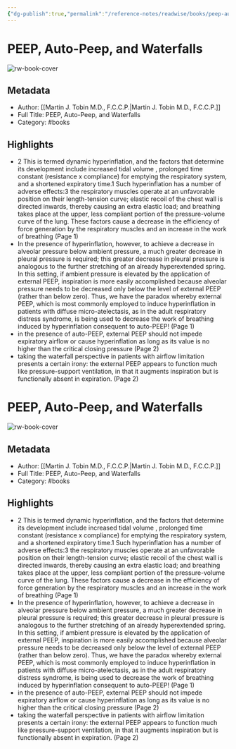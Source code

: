 ```yaml
---
{"dg-publish":true,"permalink":"/reference-notes/readwise/books/peep-auto-peep-and-waterfalls/"}
---
```


# PEEP, Auto-Peep, and Waterfalls

![rw-book-cover](https://readwise-assets.s3.amazonaws.com/static/images/default-book-icon-8.18caceaece2b.png)

## Metadata
- Author: [[Martin J. Tobin M.D., F.C.C.P.\|Martin J. Tobin M.D., F.C.C.P.]]
- Full Title: PEEP, Auto-Peep, and Waterfalls
- Category: #books

## Highlights
- 2 This is termed dynamic hyperinflation, and the factors that determine its development include increased tidal volume , prolonged time constant (resistance x compliance) for emptying the respiratory system, and a shortened expiratory time.1 Such hyperinflation has a number of adverse effects:3 the respiratory muscles operate at an unfavorable position on their length-tension curve; elastic recoil of the chest wall is directed inwards, thereby causing an extra elastic load; and breathing takes place at the upper, less compliant portion of the pressure-volume curve of the lung. These factors cause a decrease in the efficiency of force generation by the respiratory muscles and an increase in the work of breathing (Page 1)
- In the presence of hyperinflation, however, to achieve a decrease in alveolar pressure below ambient pressure, a much greater decrease in pleural pressure is required; this greater decrease in pleural pressure is analogous to the further stretching of an already hyperextended spring. In this setting, if ambient pressure is elevated by the application of external PEEP, inspiration is more easily accomplished because alveolar pressure needs to be decreased only below the level of external PEEP (rather than below zero). Thus, we have the paradox whereby external PEEP, which is most commonly employed to induce hyperinflation in patients with diffuse micro-atelectasis, as in the adult respiratory distress syndrome, is being used to decrease the work of breathing induced by hyperinflation consequent to auto-PEEP! (Page 1)
- in the presence of auto-PEEP, external PEEP should not impede expiratory airflow or cause hyperinflation as long as its value is no higher than the critical closing pressure (Page 2)
- taking the waterfall perspective in patients with airflow limitation presents a certain irony: the external PEEP appears to function much like pressure-support ventilation, in that it augments inspiration but is functionally absent in expiration. (Page 2)
# PEEP, Auto-Peep, and Waterfalls

![rw-book-cover](https://readwise-assets.s3.amazonaws.com/static/images/default-book-icon-8.18caceaece2b.png)

## Metadata
- Author: [[Martin J. Tobin M.D., F.C.C.P.\|Martin J. Tobin M.D., F.C.C.P.]]
- Full Title: PEEP, Auto-Peep, and Waterfalls
- Category: #books

## Highlights
- 2 This is termed dynamic hyperinflation, and the factors that determine its development include increased tidal volume , prolonged time constant (resistance x compliance) for emptying the respiratory system, and a shortened expiratory time.1 Such hyperinflation has a number of adverse effects:3 the respiratory muscles operate at an unfavorable position on their length-tension curve; elastic recoil of the chest wall is directed inwards, thereby causing an extra elastic load; and breathing takes place at the upper, less compliant portion of the pressure-volume curve of the lung. These factors cause a decrease in the efficiency of force generation by the respiratory muscles and an increase in the work of breathing (Page 1)
- In the presence of hyperinflation, however, to achieve a decrease in alveolar pressure below ambient pressure, a much greater decrease in pleural pressure is required; this greater decrease in pleural pressure is analogous to the further stretching of an already hyperextended spring. In this setting, if ambient pressure is elevated by the application of external PEEP, inspiration is more easily accomplished because alveolar pressure needs to be decreased only below the level of external PEEP (rather than below zero). Thus, we have the paradox whereby external PEEP, which is most commonly employed to induce hyperinflation in patients with diffuse micro-atelectasis, as in the adult respiratory distress syndrome, is being used to decrease the work of breathing induced by hyperinflation consequent to auto-PEEP! (Page 1)
- in the presence of auto-PEEP, external PEEP should not impede expiratory airflow or cause hyperinflation as long as its value is no higher than the critical closing pressure (Page 2)
- taking the waterfall perspective in patients with airflow limitation presents a certain irony: the external PEEP appears to function much like pressure-support ventilation, in that it augments inspiration but is functionally absent in expiration. (Page 2)
